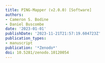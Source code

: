 ```yaml
---
title: PING-Mapper (v2.0.0) [Software]
authors:
- Cameron S. Bodine
- Daniel Buscombe
date: '2023-01-01'
publishDate: '2023-11-21T21:57:19.604723Z'
publication_types:
- manuscript
publication: '*Zenodo*'
doi: 10.5281/zenodo.10120054
---
```

